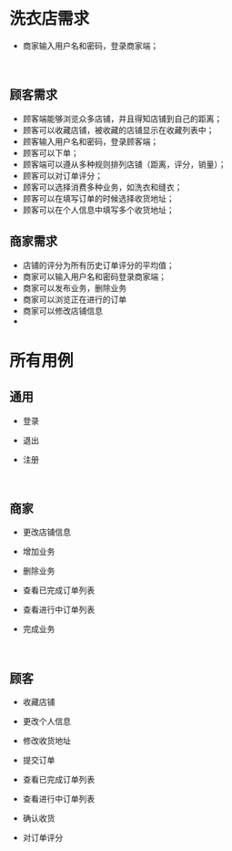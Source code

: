 # 洗衣店需求

- 商家输入用户名和密码，登录商家端；

  ​

## 顾客需求

- 顾客端能够浏览众多店铺，并且得知店铺到自己的距离；
- 顾客可以收藏店铺，被收藏的店铺显示在收藏列表中；
- 顾客输入用户名和密码，登录顾客端；
- 顾客可以下单；
- 顾客端可以遵从多种规则排列店铺（距离，评分，销量）；
- 顾客可以对订单评分；
- 顾客可以选择消费多种业务，如洗衣和缝衣；
- 顾客可以在填写订单的时候选择收货地址；
- 顾客可以在个人信息中填写多个收货地址；



## 商家需求

- 店铺的评分为所有历史订单评分的平均值；
- 商家可以输入用户名和密码登录商家端；
- 商家可以发布业务，删除业务
- 商家可以浏览正在进行的订单
- 商家可以修改店铺信息
- ​





# 所有用例



## 通用

- 登录

- 退出

- 注册

  ​

## 商家

- 更改店铺信息

- 增加业务

- 删除业务

- 查看已完成订单列表

- 查看进行中订单列表

- 完成业务

  ​

## 顾客

- 收藏店铺

- 更改个人信息

- 修改收货地址

- 提交订单 

- 查看已完成订单列表

- 查看进行中订单列表

- 确认收货

- 对订单评分

  ​